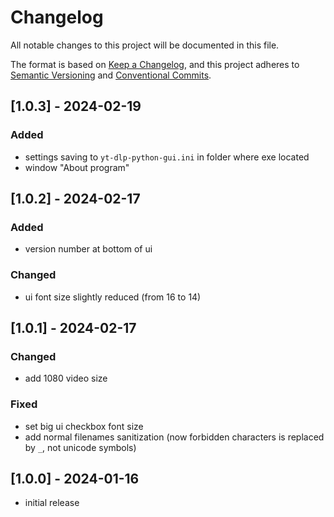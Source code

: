 # Changelog

All notable changes to this project will be documented in this file.

The format is based on [Keep a Changelog],
and this project adheres to [Semantic Versioning] and [Conventional Commits].

## [1.0.3] - 2024-02-19

### Added

- settings saving to `yt-dlp-python-gui.ini` in folder where exe located
- window "About program"

## [1.0.2] - 2024-02-17

### Added

- version number at bottom of ui

### Changed

- ui font size slightly reduced (from 16 to 14)

## [1.0.1] - 2024-02-17

### Changed

- add 1080 video size

### Fixed

- set big ui checkbox font size
- add normal filenames sanitization (now forbidden characters is replaced by `_`, not unicode symbols)

## [1.0.0] - 2024-01-16

- initial release

<!-- Links -->
[keep a changelog]: https://keepachangelog.com/en/1.0.0/
[semantic versioning]: https://semver.org/spec/v2.0.0.html
[conventional commits]: https://www.conventionalcommits.org/en/v1.0.0/
